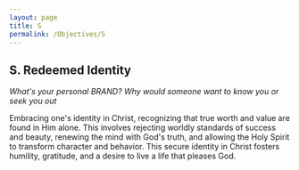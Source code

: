 ```yaml
---
layout: page
title: S
permalink: /Objectives/S
---
```




## S. Redeemed Identity

*What's your personal BRAND?* *Why would someone want to know you or seek you out*

Embracing one's identity in Christ, recognizing that true worth and value are found in Him alone. This involves rejecting worldly standards of success and beauty, renewing the mind with God's truth, and allowing the Holy Spirit to transform character and behavior. This secure identity in Christ fosters humility, gratitude, and a desire to live a life that pleases God.
